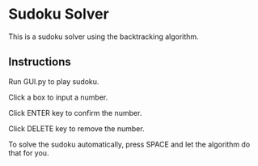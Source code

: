 # Sudoku Solver
This is a sudoku solver using the backtracking algorithm.

## Instructions
Run GUI.py to play sudoku.

Click a box to input a number.

Click ENTER key to confirm the number.

Click DELETE key to remove the number.

To solve the sudoku automatically, press SPACE and let the algorithm do that for you.


